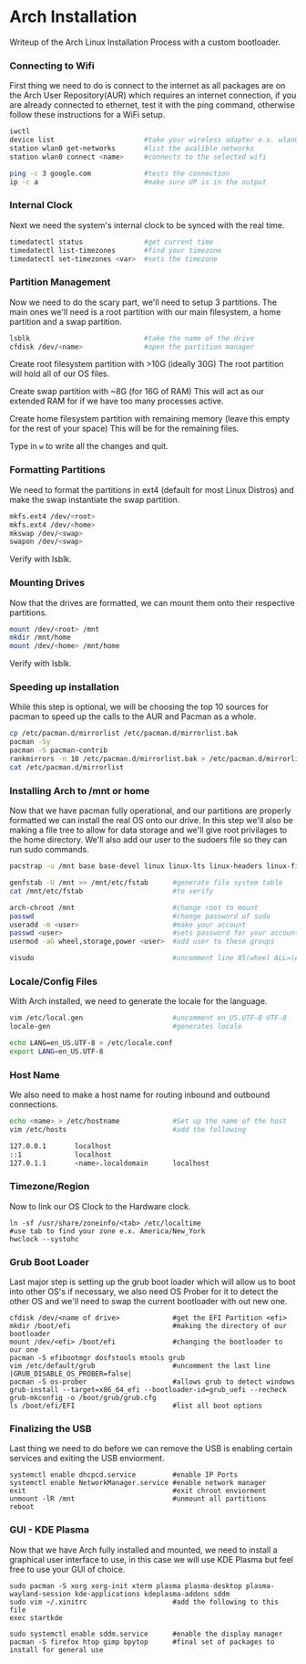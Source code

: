# Arch Installation

Writeup of the Arch Linux Installation Process with a custom bootloader.

### Connecting to Wifi

First thing we need to do is connect to the internet as all packages are on the Arch User Repository(AUR) which requires an internet connection, if you are already connected to ethernet, test it with the ping command, otherwise follow these instructions for a WiFi setup.

```bash
iwctl
device list                      #take your wireless adapter e.x. wlan0
station wlan0 get-networks       #list the avalible networks
station wlan0 connect <name>     #connects to the selected wifi

ping -c 3 google.com             #tests the connection
ip -c a                          #make sure UP is in the output
```

### Internal Clock

Next we need the system's internal clock to be synced with the real time.

```bash
timedatectl status               #get current time
timedatectl list-timezones       #find your timezone
timedatectl set-timezones <var>  #sets the timezone
```

### Partition Management

Now we need to do the scary part, we'll need to setup 3 partitions. The main ones we'll need is a root partition with our main filesystem, a home partition and a swap partition.

```bash
lsblk                            #take the name of the drive
cfdisk /dev/<name>               #open the partition manager
```

Create root filesystem partition with >10G (ideally 30G)
The root partition will hold all of our OS files.

Create swap partition with ~8G (for 16G of RAM)
This will act as our extended RAM for if we have too many processes active.

Create home filesystem partition with remaining memory (leave this empty for the rest of your space)
This will be for the remaining files.

Type in `w` to write all the changes and quit.

### Formatting Partitions

We need to format the partitions in ext4 (default for most Linux Distros) and make the swap instantiate the swap partition.

```bash
mkfs.ext4 /dev/<root>
mkfs.ext4 /dev/<home>
mkswap /dev/<swap>
swapon /dev/<swap>
```

Verify with lsblk.


### Mounting Drives

Now that the drives are formatted, we can mount them onto their respective partitions.

```bash
mount /dev/<root> /mnt
mkdir /mnt/home
mount /dev/<home> /mnt/home
```

Verify with lsblk.

### Speeding up installation

While this step is optional, we will be choosing the top 10 sources for pacman to speed up the calls to the AUR and Pacman as a whole.

```bash
cp /etc/pacman.d/mirrorlist /etc/pacman.d/mirrorlist.bak
pacman -Sy
pacman -S pacman-contrib
rankmirrors -n 10 /etc/pacman.d/mirrorlist.bak > /etc/pacman.d/mirrorlist
cat /etc/pacman.d/mirrorlist
```

### Installing Arch to /mnt or home

Now that we have pacman fully operational, and our partitions are properly formatted we can install the real OS onto our drive.
In this step we'll also be making a file tree to allow for data storage and we'll give root privilages to the home directory.
We'll also add our user to the sudoers file so they can run sudo commands.

```bash
pacstrap -u /mnt base base-devel linux linux-lts linux-headers linux-firmware intel-ucode sudo nano vim git github-cli neofetch networkmanager dhcpcd pulseaudio

genfstab -U /mnt >> /mnt/etc/fstab      #generate file system table
cat /mnt/etc/fstab                      #to verify

arch-chroot /mnt                        #change root to mount
passwd                                  #change password of sudo
useradd -m <user>                       #make your account
passwd <user>                           #sets password for your account
usermod -aG wheel,storage,power <user>  #add user to these groups

visudo                                  #uncomment line 85(wheel ALL=(ALL) ALL)
```

### Locale/Config Files

With Arch installed, we need to generate the locale for the language.

```bash
vim /etc/local.gen                      #uncomment en_US.UTF-8 UTF-8
locale-gen                              #generates locale

echo LANG=en_US.UTF-8 > /etc/locale.conf
export LANG=en_US.UTF-8
```

### Host Name

We also need to make a host name for routing inbound and outbound connections.

```bash
echo <name> > /etc/hostname             #Set up the name of the host
vim /etc/hosts                          #add the following

127.0.0.1       localhost
::1             localhost
127.0.1.1       <name>.localdomain      localhost
```

### Timezone/Region

Now to link our OS Clock to the Hardware clock.

```shell
ln -sf /usr/share/zoneinfo/<tab> /etc/localtime
#use tab to find your zone e.x. America/New_York
hwclock --systohc
```

### Grub Boot Loader

Last major step is setting up the grub boot loader which will allow us to boot into other OS's if necessary, we also need OS Prober for it to detect the other OS and we'll need to swap the current bootloader with out new one.

```shell
cfdisk /dev/<name of drive>             #get the EFI Partition <efi>
mkdir /boot/efi                         #making the directory of our bootloader
mount /dev/<efi> /boot/efi              #changing the bootloader to our one
pacman -S efibootmgr dosfstools mtools grub
vim /etc/default/grub                   #uncomment the last line |GRUB_DISABLE_OS_PROBER=false|
pacman -S os-prober                     #allows grub to detect windows
grub-install --target=x86_64_efi --bootloader-id=grub_uefi --recheck
grub-mkconfig -o /boot/grub/grub.cfg
ls /boot/efi/EFI                        #list all boot options
```

### Finalizing the USB

Last thing we need to do before we can remove the USB is enabling certain services and exiting the USB enviorment.

```shell
systemctl enable dhcpcd.service         #enable IP Ports
systemctl enable NetworkManager.service #enable network manager
exit                                    #exit chroot enviorment
unmount -lR /mnt                        #unmount all partitions
reboot
```

### GUI - KDE Plasma

Now that we have Arch fully installed and mounted, we need to install a graphical user interface to use, in this case we will use KDE Plasma but feel free to use your GUI of choice.

```shell
sudo pacman -S xorg xorg-init xterm plasma plasma-desktop plasma-wayland-session kde-applications kdeplasma-addons sddm
sudo vim ~/.xinitrc                     #add the following to this file
exec startkde

sudo systemctl enable sddm.service      #enable the display manager
pacman -S firefox htop gimp bpytop      #final set of packages to install for general use
```
